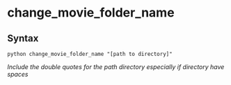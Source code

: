 # change_movie_folder_name

## Syntax
`python change_movie_folder_name "[path to directory]"`

_Include the double quotes for the path directory especially if directory have spaces_
